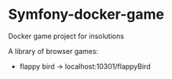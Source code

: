 # Symfony-docker-game
Docker game project for insolutions 

A library of browser games:
- flappy bird -> localhost:10301/flappyBird
